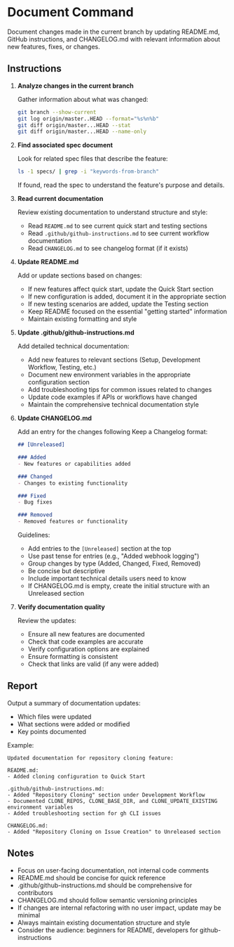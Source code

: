 # Document Command

Document changes made in the current branch by updating README.md, GitHub instructions, and CHANGELOG.md with relevant information about new features, fixes, or changes.

## Instructions

1. **Analyze changes in the current branch**
   
   Gather information about what was changed:
   ```bash
   git branch --show-current
   git log origin/master..HEAD --format="%s%n%b"
   git diff origin/master...HEAD --stat
   git diff origin/master...HEAD --name-only
   ```

2. **Find associated spec document**
   
   Look for related spec files that describe the feature:
   ```bash
   ls -1 specs/ | grep -i "keywords-from-branch"
   ```
   
   If found, read the spec to understand the feature's purpose and details.

3. **Read current documentation**
   
   Review existing documentation to understand structure and style:
   - Read `README.md` to see current quick start and testing sections
   - Read `.github/github-instructions.md` to see current workflow documentation
   - Read `CHANGELOG.md` to see changelog format (if it exists)

4. **Update README.md**
   
   Add or update sections based on changes:
   - If new features affect quick start, update the Quick Start section
   - If new configuration is added, document it in the appropriate section
   - If new testing scenarios are added, update the Testing section
   - Keep README focused on the essential "getting started" information
   - Maintain existing formatting and style

5. **Update .github/github-instructions.md**
   
   Add detailed technical documentation:
   - Add new features to relevant sections (Setup, Development Workflow, Testing, etc.)
   - Document new environment variables in the appropriate configuration section
   - Add troubleshooting tips for common issues related to changes
   - Update code examples if APIs or workflows have changed
   - Maintain the comprehensive technical documentation style

6. **Update CHANGELOG.md**
   
   Add an entry for the changes following Keep a Changelog format:
   
   ```markdown
   ## [Unreleased]
   
   ### Added
   - New features or capabilities added
   
   ### Changed
   - Changes to existing functionality
   
   ### Fixed
   - Bug fixes
   
   ### Removed
   - Removed features or functionality
   ```
   
   Guidelines:
   - Add entries to the `[Unreleased]` section at the top
   - Use past tense for entries (e.g., "Added webhook logging")
   - Group changes by type (Added, Changed, Fixed, Removed)
   - Be concise but descriptive
   - Include important technical details users need to know
   - If CHANGELOG.md is empty, create the initial structure with an Unreleased section

7. **Verify documentation quality**
   
   Review the updates:
   - Ensure all new features are documented
   - Check that code examples are accurate
   - Verify configuration options are explained
   - Ensure formatting is consistent
   - Check that links are valid (if any were added)

## Report

Output a summary of documentation updates:
- Which files were updated
- What sections were added or modified
- Key points documented

Example:
```
Updated documentation for repository cloning feature:

README.md:
- Added cloning configuration to Quick Start

.github/github-instructions.md:
- Added "Repository Cloning" section under Development Workflow
- Documented CLONE_REPOS, CLONE_BASE_DIR, and CLONE_UPDATE_EXISTING environment variables
- Added troubleshooting section for gh CLI issues

CHANGELOG.md:
- Added "Repository Cloning on Issue Creation" to Unreleased section
```

## Notes

- Focus on user-facing documentation, not internal code comments
- README.md should be concise for quick reference
- .github/github-instructions.md should be comprehensive for contributors
- CHANGELOG.md should follow semantic versioning principles
- If changes are internal refactoring with no user impact, update may be minimal
- Always maintain existing documentation structure and style
- Consider the audience: beginners for README, developers for github-instructions
